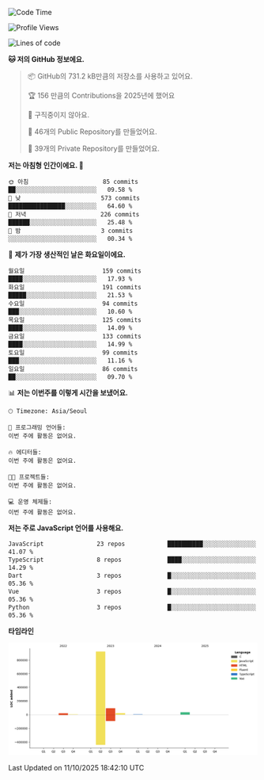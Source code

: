 <!--START_SECTION:waka-->
![Code Time](http://img.shields.io/badge/Code%20Time-131%20hrs%204%20mins-blue)

![Profile Views](http://img.shields.io/badge/Profile%20Views-0-blue)

![Lines of code](https://img.shields.io/badge/%EC%A0%80%EB%8A%94%20%EC%97%AC%ED%83%9C%EA%B9%8C%EC%A7%80%20-1.1%20million%20%EC%A4%84%EC%9D%98%20%EC%BD%94%EB%93%9C%EB%A5%BC%20%EC%9E%91%EC%84%B1%ED%96%88%EC%96%B4%EC%9A%94.-blue)

**🐱 저의 GitHub 정보에요.** 

> 📦 GitHub의 731.2 kB만큼의 저장소를 사용하고 있어요. 
 > 
> 🏆 156 만큼의 Contributions을 2025년에 했어요
 > 
> 🚫 구직중이지 않아요.
 > 
> 📜 46개의 Public Repository를 만들었어요. 
 > 
> 🔑 39개의 Private Repository를 만들었어요. 
 > 
**저는 아침형 인간이에요. 🐤** 

```text
🌞 아침                     85 commits          ██░░░░░░░░░░░░░░░░░░░░░░░   09.58 % 
🌆 낮　                     573 commits         ████████████████░░░░░░░░░   64.60 % 
🌃 저녁                     226 commits         ██████░░░░░░░░░░░░░░░░░░░   25.48 % 
🌙 밤　                     3 commits           ░░░░░░░░░░░░░░░░░░░░░░░░░   00.34 % 
```
📅 **제가 가장 생산적인 날은 화요일이에요.** 

```text
월요일                      159 commits         ████░░░░░░░░░░░░░░░░░░░░░   17.93 % 
화요일                      191 commits         █████░░░░░░░░░░░░░░░░░░░░   21.53 % 
수요일                      94 commits          ███░░░░░░░░░░░░░░░░░░░░░░   10.60 % 
목요일                      125 commits         ████░░░░░░░░░░░░░░░░░░░░░   14.09 % 
금요일                      133 commits         ████░░░░░░░░░░░░░░░░░░░░░   14.99 % 
토요일                      99 commits          ███░░░░░░░░░░░░░░░░░░░░░░   11.16 % 
일요일                      86 commits          ██░░░░░░░░░░░░░░░░░░░░░░░   09.70 % 
```


📊 **저는 이번주를 이렇게 시간을 보냈어요.** 

```text
🕑︎ Timezone: Asia/Seoul

💬 프로그래밍 언어들: 
이번 주에 활동은 없어요.

🔥 에디터들: 
이번 주에 활동은 없어요.

🐱‍💻 프로젝트들: 
이번 주에 활동은 없어요.

💻 운영 체제들: 
이번 주에 활동은 없어요.
```

**저는 주로 JavaScript 언어를 사용해요.** 

```text
JavaScript               23 repos            ██████████░░░░░░░░░░░░░░░   41.07 % 
TypeScript               8 repos             ████░░░░░░░░░░░░░░░░░░░░░   14.29 % 
Dart                     3 repos             █░░░░░░░░░░░░░░░░░░░░░░░░   05.36 % 
Vue                      3 repos             █░░░░░░░░░░░░░░░░░░░░░░░░   05.36 % 
Python                   3 repos             █░░░░░░░░░░░░░░░░░░░░░░░░   05.36 % 
```



**타임라인**

![Lines of Code chart](https://raw.githubusercontent.com/project-dy/project-dy/main/assets/bar_graph.png)


 Last Updated on 11/10/2025 18:42:10 UTC
<!--END_SECTION:waka-->
